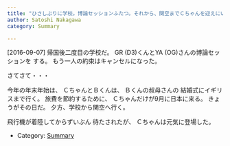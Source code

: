 ```yaml
---
title: "ひさしぶりに学校。博論セッションふたつ。それから、関空までＣちゃんを迎えにいった"
author: Satoshi Nakagawa
category: Summary

---
```


[2016-09-07]  帰国後二度目の学校だ。
GR (D3)くんとYA (OG)さんの博論セッションを
する。
もう一人の約束はキャンセルになった。

 さてさて・・・

 今年の年末年始は、
ＣちゃんとＢくんは、
Ｂくんの叔母さんの
結婚式にイギリスまで行く。
旅費を節約するために、
Ｃちゃんだけが9月に日本に来る。
きょうがその日だ。
夕方、学校から関空へ行く。

 飛行機が着陸してからずいぶん
待たされたが、
Ｃちゃんは元気に登場した。

- Category: [Summary](categories.html#Summary)

